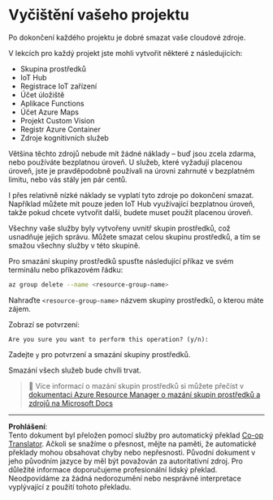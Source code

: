 <!--
CO_OP_TRANSLATOR_METADATA:
{
  "original_hash": "5a94fbab1ba737e9bd6cc6c64f114fa0",
  "translation_date": "2025-08-27T20:33:24+00:00",
  "source_file": "clean-up.md",
  "language_code": "cs"
}
-->
# Vyčištění vašeho projektu

Po dokončení každého projektu je dobré smazat vaše cloudové zdroje.

V lekcích pro každý projekt jste mohli vytvořit některé z následujících:

* Skupina prostředků
* IoT Hub
* Registrace IoT zařízení
* Účet úložiště
* Aplikace Functions
* Účet Azure Maps
* Projekt Custom Vision
* Registr Azure Container
* Zdroje kognitivních služeb

Většina těchto zdrojů nebude mít žádné náklady – buď jsou zcela zdarma, nebo používáte bezplatnou úroveň. U služeb, které vyžadují placenou úroveň, jste je pravděpodobně používali na úrovni zahrnuté v bezplatném limitu, nebo vás stály jen pár centů.

I přes relativně nízké náklady se vyplatí tyto zdroje po dokončení smazat. Například můžete mít pouze jeden IoT Hub využívající bezplatnou úroveň, takže pokud chcete vytvořit další, budete muset použít placenou úroveň.

Všechny vaše služby byly vytvořeny uvnitř skupin prostředků, což usnadňuje jejich správu. Můžete smazat celou skupinu prostředků, a tím se smažou všechny služby v této skupině.

Pro smazání skupiny prostředků spusťte následující příkaz ve svém terminálu nebo příkazovém řádku:

```sh
az group delete --name <resource-group-name>
```

Nahraďte `<resource-group-name>` názvem skupiny prostředků, o kterou máte zájem.

Zobrazí se potvrzení:

```output
Are you sure you want to perform this operation? (y/n): 
```

Zadejte `y` pro potvrzení a smazání skupiny prostředků.

Smazání všech služeb bude chvíli trvat.

> 💁 Více informací o mazání skupin prostředků si můžete přečíst v [dokumentaci Azure Resource Manager o mazání skupin prostředků a zdrojů na Microsoft Docs](https://docs.microsoft.com/azure/azure-resource-manager/management/delete-resource-group?WT.mc_id=academic-17441-jabenn&tabs=azure-cli)

---

**Prohlášení**:  
Tento dokument byl přeložen pomocí služby pro automatický překlad [Co-op Translator](https://github.com/Azure/co-op-translator). Ačkoli se snažíme o přesnost, mějte na paměti, že automatické překlady mohou obsahovat chyby nebo nepřesnosti. Původní dokument v jeho původním jazyce by měl být považován za autoritativní zdroj. Pro důležité informace doporučujeme profesionální lidský překlad. Neodpovídáme za žádná nedorozumění nebo nesprávné interpretace vyplývající z použití tohoto překladu.